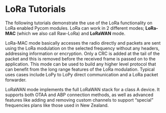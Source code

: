 # LoRa Tutorials
The following tutorials demonstrate the use of the LoRa functionality on LoRa
enabled Pycom modules. LoRa can work in 2 different modes; **LoRa-MAC**
(which we also call Raw-LoRa) and **LoRaWAN** mode.

LoRa-MAC mode basically accesses the radio directly and packets are sent using the LoRa modulation on the selected frequency without any headers, addressing information or encryption. Only a CRC is added at the tail of the packet and this is removed before the received frame is passed on to the application. This mode can be used to build any higher level protocol that can benefit from the long range features of the LoRa modulation. Typical uses cases include LoPy to LoPy direct communication and a LoRa packet forwarder.

LoRaWAN mode implements the full LoRaWAN stack for a class A device. It supports both OTAA and ABP connection methods, as well as advanced features like adding and removing custom channels to support “special” frequencies plans like those used in New Zealand.
